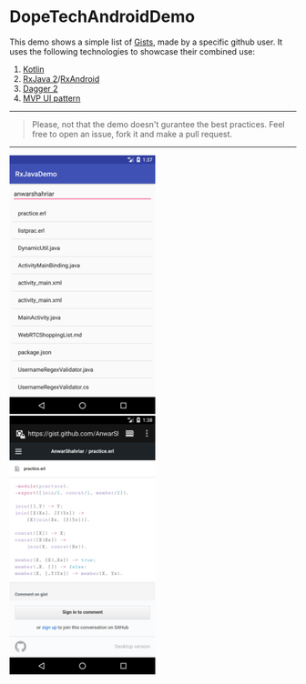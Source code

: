 # DopeTechAndroidDemo
This demo shows a simple list of [Gists](https://gist.github.com/), made by a specific github user. It uses the following technologies to showcase their combined use:

1. [Kotlin](https://kotlinlang.org/)
2. [RxJava 2](https://github.com/ReactiveX/RxJava)/[RxAndroid](https://github.com/ReactiveX/RxAndroid)
3. [Dagger 2](https://google.github.io/dagger/android.html)
4. [MVP UI pattern](https://en.wikipedia.org/wiki/Model%E2%80%93view%E2%80%93presenter)

---
> Please, not that the demo doesn't gurantee the best practices. Feel free to open an issue, fork it and make a pull request.
---

<img src="https://github.com/AnwarShahriar/DopeTechAndroidDemo/blob/master/assets/one.png" width="256" title="List of gists">
<img src="https://github.com/AnwarShahriar/DopeTechAndroidDemo/blob/master/assets/two.png" width="256" title="Web preview of a Gist">
